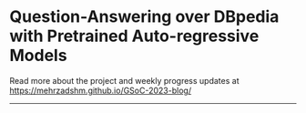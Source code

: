 # Question-Answering over DBpedia with Pretrained Auto-regressive Models
Read more about the project and weekly progress updates at https://mehrzadshm.github.io/GSoC-2023-blog/ 

----
